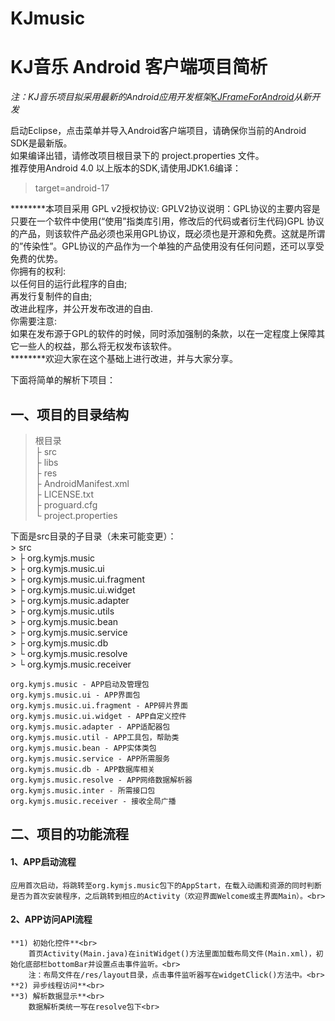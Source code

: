 ﻿KJmusic
=======
# **KJ音乐 Android 客户端项目简析** #

*注：KJ音乐项目拟采用最新的Android应用开发框架[KJFrameForAndroid](https://github.com/kymjs/KJFrameForAndroid)从新开发*

启动Eclipse，点击菜单并导入Android客户端项目，请确保你当前的Android SDK是最新版。<br>
如果编译出错，请修改项目根目录下的 project.properties 文件。<br>
推荐使用Android 4.0 以上版本的SDK,请使用JDK1.6编译：

> target=android-17

********本项目采用 GPL v2授权协议:
GPLV2协议说明：GPL协议的主要内容是只要在一个软件中使用(“使用”指类库引用，修改后的代码或者衍生代码)GPL 协议的产品，则该软件产品必须也采用GPL协议，既必须也是开源和免费。这就是所谓的”传染性”。GPL协议的产品作为一个单独的产品使用没有任何问题，还可以享受免费的优势。<br>
你拥有的权利:<br>
    以任何目的运行此程序的自由;<br>
    再发行复制件的自由;<br>
    改进此程序，并公开发布改进的自由.<br>
你需要注意:<br>
                如果在发布源于GPL的软件的时候，同时添加强制的条款，以在一定程度上保障其它一些人的权益，那么将无权发布该软件。<br>
********欢迎大家在这个基础上进行改进，并与大家分享。<br>

下面将简单的解析下项目：<br>

## **一、项目的目录结构** ##
> 根目录<br>
> ├ src<br>
> ├ libs<br>
> ├ res<br>
> ├ AndroidManifest.xml<br>
> ├ LICENSE.txt<br>
> ├ proguard.cfg<br>
> └ project.properties<br>

下面是src目录的子目录（未来可能变更）：<br>
	> src<br>
	> ├ org.kymjs.music<br>
	> ├ org.kymjs.music.ui<br>
	> ├ org.kymjs.music.ui.fragment<br>
	> ├ org.kymjs.music.ui.widget<br>
	> ├ org.kymjs.music.adapter<br>
	> ├ org.kymjs.music.utils<br>
	> ├ org.kymjs.music.bean<br>
	> ├ org.kymjs.music.service<br>
	> ├ org.kymjs.music.db<br>
	> └ org.kymjs.music.resolve<br>
	> └ org.kymjs.music.receiver<br>
	
	org.kymjs.music	- APP启动及管理包
	org.kymjs.music.ui - APP界面包
	org.kymjs.music.ui.fragment - APP碎片界面
	org.kymjs.music.ui.widget - APP自定义控件
	org.kymjs.music.adapter - APP适配器包
	org.kymjs.music.util - APP工具包，帮助类
	org.kymjs.music.bean - APP实体类包
	org.kymjs.music.service - APP所需服务
	org.kymjs.music.db - APP数据库相关
	org.kymjs.music.resolve - APP网络数据解析器
	org.kymjs.music.inter - 所需接口包
	org.kymjs.music.receiver - 接收全局广播
	
## **二、项目的功能流程** ##
#### 1、APP启动流程 ####
	应用首次启动，将跳转至org.kymjs.music包下的AppStart，在载入动画和资源的同时判断是否为首次安装程序，之后跳转到相应的Activity（欢迎界面Welcome或主界面Main）。<br>

#### 2、APP访问API流程 ####
	**1) 初始化控件**<br>
		首页Activity(Main.java)在initWidget()方法里面加载布局文件(Main.xml)，初始化底部栏bottomBar并设置点击事件监听。<br>
		注：布局文件在/res/layout目录，点击事件监听器写在widgetClick()方法中。<br>
	**2) 异步线程访问**<br>
	**3) 解析数据显示**<br>
		数据解析类统一写在resolve包下<br>
